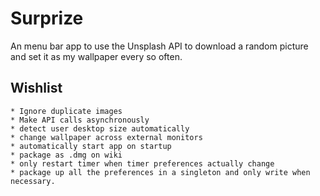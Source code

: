 # Surprize
An menu bar app to use the Unsplash API to download a random picture and set it as my wallpaper every so often.

## Wishlist
    * Ignore duplicate images
    * Make API calls asynchronously
    * detect user desktop size automatically
    * change wallpaper across external monitors
    * automatically start app on startup
    * package as .dmg on wiki
    * only restart timer when timer preferences actually change
    * package up all the preferences in a singleton and only write when necessary.
